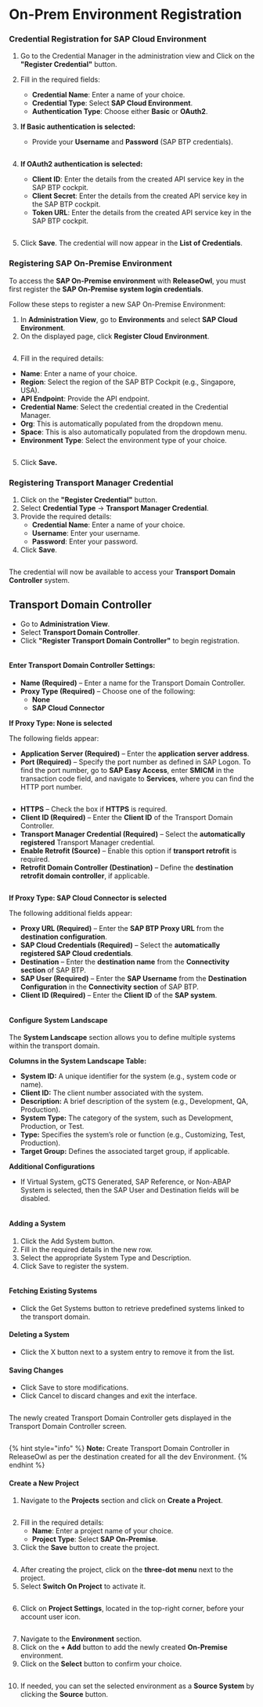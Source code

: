 # On-Prem Environment Registration

### **Credential Registration for SAP Cloud Environment**

1. Go to the Credential Manager in the administration view and Click on the **"Register Credential"** button.
2. Fill in the required fields:
   * **Credential Name**: Enter a name of your choice.
   * **Credential Type**: Select **SAP Cloud Environment**.
   * **Authentication Type**: Choose either **Basic** or **OAuth2**.
3.  **If Basic authentication is selected:**

    * Provide your **Username** and **Password** (SAP BTP credentials).

    <figure><img src="../../.gitbook/assets/image (260).png" alt=""><figcaption></figcaption></figure>
4.  **If OAuth2 authentication is selected:**

    * **Client ID**: Enter the details from the created API service key in the SAP BTP cockpit.
    * **Client Secret**: Enter the details from the created API service key in the SAP BTP cockpit.
    * **Token URL**: Enter the details from the created API service key in the SAP BTP cockpit.

    <figure><img src="../../.gitbook/assets/image (263).png" alt=""><figcaption></figcaption></figure>
5. Click **Save**. The credential will now appear in the **List of Credentials**.

### **Registering SAP On-Premise Environment**

To access the **SAP On-Premise environment** with **ReleaseOwl**, you must first register the **SAP On-Premise system login credentials**.

Follow these steps to register a new SAP On-Premise Environment:

1. In **Administration View**, go to **Environments** and select **SAP Cloud Environment**.
2. On the displayed page, click **Register Cloud Environment**.

<figure><img src="../../.gitbook/assets/image (264).png" alt=""><figcaption></figcaption></figure>

4. Fill in the required details:&#x20;

* **Name**: Enter a name of your choice.
* **Region**: Select the region of the SAP BTP Cockpit (e.g., Singapore, USA).
* **API Endpoint**: Provide the API endpoint.
* **Credential Name**: Select the credential created in the Credential Manager.
* **Org**: This is automatically populated from the dropdown menu.
* **Space**: This is also automatically populated from the dropdown menu.
* **Environment Type**: Select the environment type of your choice.

<figure><img src="../../.gitbook/assets/image (474).png" alt=""><figcaption></figcaption></figure>

5. Click **Save.**

### **Registering Transport Manager Credential**

1. Click on the **"Register Credential"** button.
2. Select **Credential Type** → **Transport Manager Credential**.
3. Provide the required details:
   * **Credential Name**: Enter a name of your choice.
   * **Username**: Enter your username.
   * **Password**: Enter your password.
4. Click **Save**.

<figure><img src="https://www.docs.releaseowl.com/assets/img/on-prem-environment-registration-1.jpg" alt=""><figcaption></figcaption></figure>

The credential will now be available to access your **Transport Domain Controller** system.

## **Transport Domain Controller**

* Go to **Administration View**.
* Select **Transport Domain Controller**.
* Click **"Register Transport Domain Controller"** to begin registration.

<figure><img src="../../.gitbook/assets/image (51).png" alt=""><figcaption></figcaption></figure>

#### **Enter Transport Domain Controller Settings:**&#x20;

* **Name (Required)** – Enter a name for the Transport Domain Controller.
* **Proxy Type (Required)** – Choose one of the following:
  * **None**
  * **SAP Cloud Connector**

**If Proxy Type: None is selected**

The following fields appear:

* **Application Server (Required)** – Enter the **application server address**.
* **Port (Required)** – Specify the port number as defined in SAP Logon. To find the port number, go to **SAP Easy Access**, enter **SMICM** in the transaction code field, and navigate to **Services**, where you can find the HTTP port number.

<figure><img src="../../.gitbook/assets/image (1) (1) (1) (1) (1) (1) (1).png" alt=""><figcaption></figcaption></figure>

* **HTTPS** – Check the box if **HTTPS** is required.
* **Client ID (Required)** – Enter the **Client ID** of the Transport Domain Controller.
* **Transport Manager Credential (Required)** – Select the **automatically registered** Transport Manager credential.
* **Enable Retrofit (Source)** – Enable this option if **transport retrofit** is required.
* **Retrofit Domain Controller (Destination)** – Define the **destination retrofit domain controller**, if applicable.

<figure><img src="../../.gitbook/assets/image (284).png" alt=""><figcaption></figcaption></figure>

**If Proxy Type: SAP Cloud Connector is selected**

The following additional fields appear:

* **Proxy URL (Required)** – Enter the **SAP BTP Proxy URL** from the **destination configuration**.
* **SAP Cloud Credentials (Required)** – Select the **automatically registered SAP Cloud credentials**.
* **Destination** – Enter the **destination name** from the **Connectivity section** of SAP BTP.
* **SAP User (Required)** – Enter the **SAP Username** from the **Destination Configuration** in the **Connectivity section** of SAP BTP.
* **Client ID (Required)** – Enter the **Client ID** of the **SAP system**.

<figure><img src="../../.gitbook/assets/image (285).png" alt=""><figcaption></figcaption></figure>

#### **Configure System Landscape**

The **System Landscape** section allows you to define multiple systems within the transport domain.

**Columns in the System Landscape Table:**

* **System ID:** A unique identifier for the system (e.g., system code or name).
* **Client ID:** The client number associated with the system.
* **Description:** A brief description of the system (e.g., Development, QA, Production).
* **System Type:** The category of the system, such as Development, Production, or Test.
* **Type:** Specifies the system’s role or function (e.g., Customizing, Test, Production).
* **Target Group:** Defines the associated target group, if applicable.

**Additional Configurations**

* If Virtual System, gCTS Generated, SAP Reference, or Non-ABAP System is selected, then the SAP User and Destination fields will be disabled.

<figure><img src="../../.gitbook/assets/image (286).png" alt=""><figcaption></figcaption></figure>

#### **Adding a System**

1. Click the Add System button.
2. Fill in the required details in the new row.
3. Select the appropriate System Type and Description.
4. Click Save to register the system.

<figure><img src="../../.gitbook/assets/image (475).png" alt=""><figcaption></figcaption></figure>

#### **Fetching Existing Systems**

* Click the Get Systems button to retrieve predefined systems linked to the transport domain.

#### **Deleting a System**

* Click the X button next to a system entry to remove it from the list.

#### **Saving Changes**

* Click Save to store modifications.
* Click Cancel to discard changes and exit the interface.

<figure><img src="../../.gitbook/assets/image (287).png" alt=""><figcaption></figcaption></figure>

The newly created Transport Domain Controller gets displayed in the Transport Domain Controller screen.

<figure><img src="../../.gitbook/assets/image (52).png" alt=""><figcaption></figcaption></figure>

{% hint style="info" %}
**Note:** Create Transport Domain Controller in ReleaseOwl as per the destination created for all the dev Environment.
{% endhint %}

#### Create a New Project

1. Navigate to the **Projects** section and click on **Create a Project**.

<figure><img src="../../.gitbook/assets/image (476).png" alt=""><figcaption></figcaption></figure>

2. Fill in the required details:
   * **Name**: Enter a project name of your choice.
   * **Project Type**: Select **SAP On-Premise**.
3. Click the **Save** button to create the project.

<figure><img src="../../.gitbook/assets/image (477).png" alt=""><figcaption></figcaption></figure>

4. After creating the project, click on the **three-dot menu** next to the project.
5. Select **Switch On Project** to activate it.

<figure><img src="../../.gitbook/assets/image (478).png" alt=""><figcaption></figcaption></figure>

6. Click on **Project Settings**, located in the top-right corner, before your account user icon.

<figure><img src="../../.gitbook/assets/image (480).png" alt=""><figcaption></figcaption></figure>

7. Navigate to the **Environment** section.
8. Click on the **+ Add** button to add the newly created **On-Premise** environment.
9. Click on the **Select** button to confirm your choice.

<figure><img src="../../.gitbook/assets/image (481).png" alt=""><figcaption></figcaption></figure>

10. If needed, you can set the selected environment as a **Source System** by clicking the **Source** button.

<figure><img src="../../.gitbook/assets/image (482).png" alt=""><figcaption></figcaption></figure>

